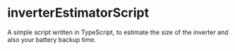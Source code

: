 # inverterEstimatorScript
A simple script written in TypeScript, to estimate the size of the inverter and also your battery backup time. 
